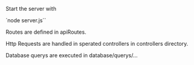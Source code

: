 Start the server with

´node server.js``

Routes are defined in apiRoutes.

Http Requests are handled in sperated controllers in controllers directory.

Database querys are executed in database/querys/...